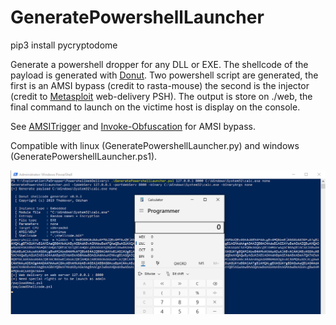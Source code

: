 # GeneratePowershellLauncher

pip3 install pycryptodome

Generate a powershell dropper for any DLL or EXE. The shellcode of the payload is generated with [Donut](https://github.com/TheWover/donut). Two powershell script are generated, the first is an AMSI bypass (credit to rasta-mouse) the second is the injector (credit to [Metasploit](https://github.com/rapid7/metasploit-framework) web-delivery PSH). The output is store on ./web, the final command to launch on the victime host is display on the console.  

See [AMSITrigger](https://github.com/RythmStick/AMSITrigger) and [Invoke-Obfuscation](https://github.com/danielbohannon/Invoke-Obfuscation) for AMSI bypass.

Compatible with linux (GeneratePowershellLauncher.py) and windows (GeneratePowershellLauncher.ps1).  

![alt text](https://github.com/maxDcb/PowershellWebDelivery/blob/master/ressources/image1.png?raw=true)
